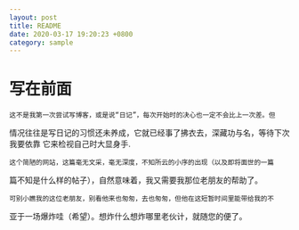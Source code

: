 ```yaml
---
layout: post
title: README
date: 2020-03-17 19:20:23 +0800
category: sample
---
```

# 写在前面  
    这不是我第一次尝试写博客，或是说“日记”，每次开始时的决心也一定不会比上一次差。但
情况往往是写日记的习惯还未养成，它就已经事了拂衣去，深藏功与名，等待下次我要依靠
它来检视自己时大显身手.

    这个简陋的网站，这篇毫无文采，毫无深度，不知所云的小序的出现（以及即将面世的一篇
篇不知是什么样的帖子），自然意味着，我又需要我那位老朋友的帮助了。

    可别小瞧我的这位老朋友，别看他来也匆匆，去也匆匆，但他在这短暂时间里能带给我的不
亚于一场爆炸哇（希望）。想炸什么想炸哪里老伙计，就随您的便了。
